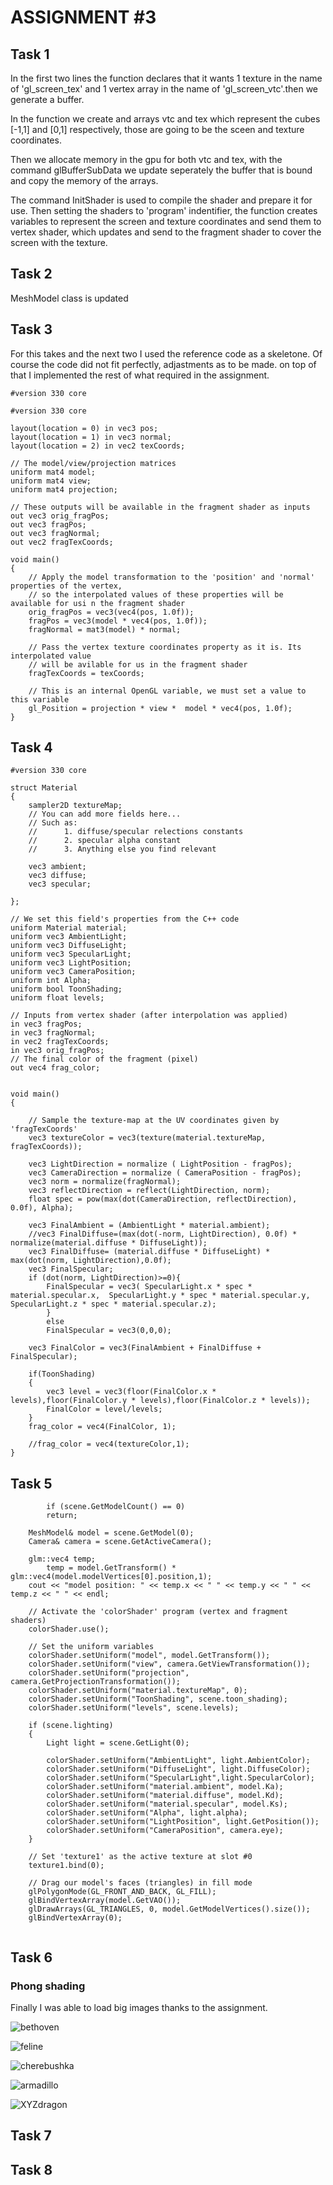 
# ASSIGNMENT #3


## Task 1

In the first two lines the function declares that it wants 1 texture in the name of 'gl_screen_tex' and 1 vertex array in the name of 'gl_screen_vtc'.then we generate a buffer.

In the function we create and arrays vtc and tex which represent the cubes [-1,1] and [0,1] respectively, those are going to be the sceen and texture coordinates.

Then we allocate memory in the gpu for both vtc and tex, with the command glBufferSubData we update seperately the buffer that is bound and copy the memory of the arrays.

The command InitShader is used to compile the shader and prepare it for use. Then setting the shaders to 'program' indentifier, 
the function creates variables to represent the screen and texture coordinates and send them to vertex shader, which updates and send to the fragment shader to cover the screen with the texture.


## Task 2

MeshModel class is updated

## Task 3 

For this takes and the next two I used the reference code as a skeletone. Of course the code did not fit perfectly, adjastments as to be made. on top of that I implemented the rest of what required in the assignment.
```
#version 330 core

#version 330 core

layout(location = 0) in vec3 pos;
layout(location = 1) in vec3 normal;
layout(location = 2) in vec2 texCoords;

// The model/view/projection matrices
uniform mat4 model;
uniform mat4 view;
uniform mat4 projection;

// These outputs will be available in the fragment shader as inputs
out vec3 orig_fragPos;
out vec3 fragPos;
out vec3 fragNormal;
out vec2 fragTexCoords;

void main()
{
	// Apply the model transformation to the 'position' and 'normal' properties of the vertex,
	// so the interpolated values of these properties will be available for usi n the fragment shader
	orig_fragPos = vec3(vec4(pos, 1.0f));
	fragPos = vec3(model * vec4(pos, 1.0f));
	fragNormal = mat3(model) * normal;

	// Pass the vertex texture coordinates property as it is. Its interpolated value
	// will be avilable for us in the fragment shader
	fragTexCoords = texCoords;

	// This is an internal OpenGL variable, we must set a value to this variable
	gl_Position = projection * view *  model * vec4(pos, 1.0f);
}
```

## Task 4
```
#version 330 core

struct Material
{
	sampler2D textureMap;
	// You can add more fields here...
	// Such as:
	//		1. diffuse/specular relections constants
	//		2. specular alpha constant
	//		3. Anything else you find relevant
	
	vec3 ambient;
	vec3 diffuse;
	vec3 specular;
	
};

// We set this field's properties from the C++ code
uniform Material material;
uniform vec3 AmbientLight;
uniform vec3 DiffuseLight;
uniform vec3 SpecularLight;
uniform vec3 LightPosition;
uniform vec3 CameraPosition;
uniform int Alpha;
uniform bool ToonShading;
uniform float levels;

// Inputs from vertex shader (after interpolation was applied)
in vec3 fragPos;
in vec3 fragNormal;
in vec2 fragTexCoords;
in vec3 orig_fragPos;
// The final color of the fragment (pixel)
out vec4 frag_color;


void main()
{
	
	// Sample the texture-map at the UV coordinates given by 'fragTexCoords'
	vec3 textureColor = vec3(texture(material.textureMap, fragTexCoords));

	vec3 LightDirection = normalize ( LightPosition - fragPos);
	vec3 CameraDirection = normalize ( CameraPosition - fragPos);
	vec3 norm = normalize(fragNormal);
	vec3 reflectDirection = reflect(LightDirection, norm);
	float spec = pow(max(dot(CameraDirection, reflectDirection), 0.0f), Alpha);

	vec3 FinalAmbient = (AmbientLight * material.ambient);
	//vec3 FinalDiffuse=(max(dot(-norm, LightDirection), 0.0f) * normalize(material.diffuse * DiffuseLight));
	vec3 FinalDiffuse= (material.diffuse * DiffuseLight) * max(dot(norm, LightDirection),0.0f);
	vec3 FinalSpecular;
	if (dot(norm, LightDirection)>=0){
		FinalSpecular = vec3( SpecularLight.x * spec * material.specular.x,  SpecularLight.y * spec * material.specular.y,  SpecularLight.z * spec * material.specular.z);
		}
		else 
		FinalSpecular = vec3(0,0,0);
	
	vec3 FinalColor = vec3(FinalAmbient + FinalDiffuse + FinalSpecular);

	if(ToonShading)
	{
		vec3 level = vec3(floor(FinalColor.x * levels),floor(FinalColor.y * levels),floor(FinalColor.z * levels));
		FinalColor = level/levels;
	}
	frag_color = vec4(FinalColor, 1);

	//frag_color = vec4(textureColor,1);
}
```

## Task 5
```
		if (scene.GetModelCount() == 0)
		return;

	MeshModel& model = scene.GetModel(0);
	Camera& camera = scene.GetActiveCamera();

	glm::vec4 temp;
		temp = model.GetTransform() * glm::vec4(model.modelVertices[0].position,1);
	cout << "model position: " << temp.x << " " << temp.y << " " << temp.z << " " << endl;

	// Activate the 'colorShader' program (vertex and fragment shaders)
	colorShader.use();

	// Set the uniform variables
	colorShader.setUniform("model", model.GetTransform());
	colorShader.setUniform("view", camera.GetViewTransformation());
	colorShader.setUniform("projection", camera.GetProjectionTransformation());
	colorShader.setUniform("material.textureMap", 0);
	colorShader.setUniform("ToonShading", scene.toon_shading);
	colorShader.setUniform("levels", scene.levels);

	if (scene.lighting)
	{
		Light light = scene.GetLight(0);

		colorShader.setUniform("AmbientLight", light.AmbientColor);
		colorShader.setUniform("DiffuseLight", light.DiffuseColor);
		colorShader.setUniform("SpecularLight",light.SpecularColor);
		colorShader.setUniform("material.ambient", model.Ka);
		colorShader.setUniform("material.diffuse", model.Kd);
		colorShader.setUniform("material.specular", model.Ks);
		colorShader.setUniform("Alpha", light.alpha);
		colorShader.setUniform("LightPosition", light.GetPosition());
		colorShader.setUniform("CameraPosition", camera.eye);
	}

	// Set 'texture1' as the active texture at slot #0
	texture1.bind(0);

	// Drag our model's faces (triangles) in fill mode
	glPolygonMode(GL_FRONT_AND_BACK, GL_FILL);
	glBindVertexArray(model.GetVAO());
	glDrawArrays(GL_TRIANGLES, 0, model.GetModelVertices().size());
	glBindVertexArray(0);
	
```
	


## Task 6 

### Phong shading

Finally I was able to load big images thanks to the assignment.


![bethoven](https://user-images.githubusercontent.com/92395711/153049149-52f1d78b-314a-4052-b488-64805b18ef2e.png)

![feline](https://user-images.githubusercontent.com/92395711/153049154-bd9e927c-260a-43e8-a92d-ec70f4d2dd25.png)

![cherebushka](https://user-images.githubusercontent.com/92395711/153049167-15c50e88-9806-485e-8ab4-634d7803b813.png)

![armadillo](https://user-images.githubusercontent.com/92395711/153049175-671da3d2-648b-4eb1-a4ca-b861308908b4.png)

![XYZdragon](https://user-images.githubusercontent.com/92395711/153049187-94a91d83-934d-4353-8e14-7cdcd0e3d07b.png)


## Task 7



## Task 8

